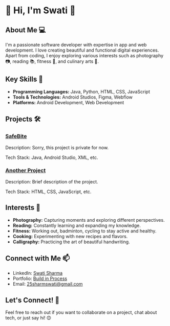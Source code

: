 # 👋 Hi, I'm Swati 🚀

## About Me 💻

I'm a passionate software developer with expertise in app and web development. I love creating beautiful and functional digital experiences. Apart from coding, I enjoy exploring various interests such as photography 📷, reading 📚, fitness 💪, and culinary arts 🍳.

## Key Skills 🔧

- **Programming Languages:** Java, Python, HTML, CSS, JavaScript
- **Tools & Technologies:** Android Studios, Figma, Webflow
- **Platforms:** Android Development, Web Development

## Projects 🛠️

### [SafeBite](https://github.com/codeetoadd/safebite)

Description: Sorry, this project is private for now.

Tech Stack: Java, Android Studio, XML, etc.

### [Another Project](link-to-another-project-repo)

Description: Brief description of the project.

Tech Stack: HTML, CSS, JavaScript, etc.

## Interests 🌟

- **Photography:** Capturing moments and exploring different perspectives.
- **Reading:** Constantly learning and expanding my knowledge.
- **Fitness:** Working out, badminton, cycling to stay active and healthy.
- **Cooking:** Experimenting with new recipes and flavors.
- **Calligraphy:** Practicing the art of beautiful handwriting.

## Connect with Me 📫

- LinkedIn: [Swati Sharma](https://www.linkedin.com/in/dev-swati/)
- Portfolio: [Build in Process](link-to-portfolio)
- Email: 25sharmswati@gmail.com

## Let's Connect! 🚀

Feel free to reach out if you want to collaborate on a project, chat about tech, or just say hi! 😊
